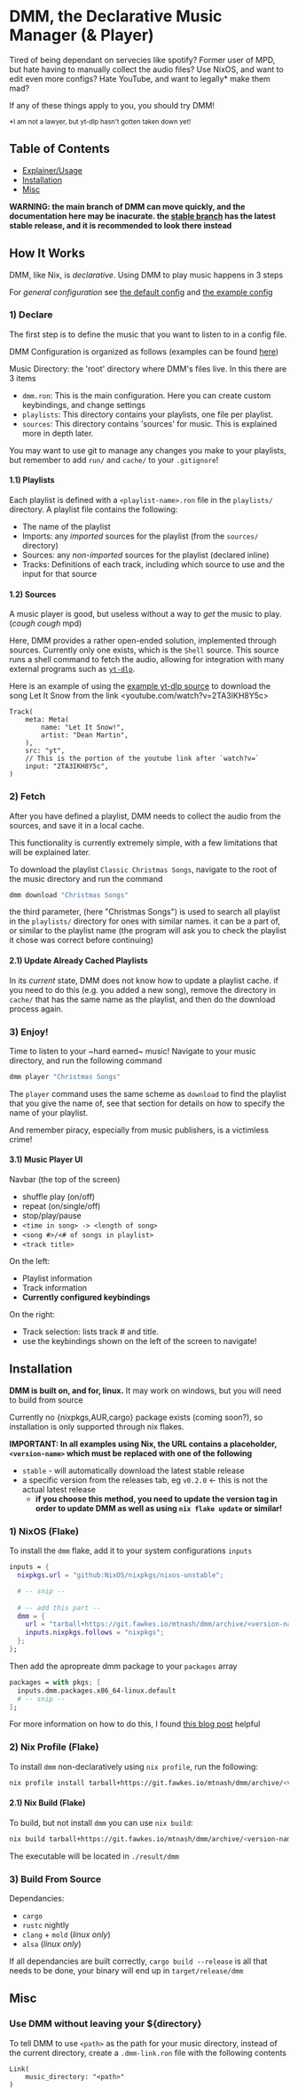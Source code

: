 # DMM, the Declarative Music Manager (& Player)

Tired of being dependant on servecies like spotify? Former user of MPD, but hate having to manually collect the audio files?
Use NixOS, and want to edit even more configs? Hate YouTube, and want to legally* make them mad?

If any of these things apply to you, you should try DMM!

<small>*I am not a lawyer, but yt-dlp hasn't gotten taken down yet!</small>

## Table of Contents

- [Explainer/Usage](#how-it-works)
- [Installation](#installation)
- [Misc](#misc)

**WARNING: the main branch of DMM can move quickly, and the documentation here may be inacurate.
the [stable branch](https://git.fawkes.io/mtnash/dmm/src/branch/stable) has the latest stable release,
and it is recommended to look there instead**

## How It Works

DMM, like Nix, is *declarative*. Using DMM to play music happens in 3 steps

For *general configuration* see [the default config](/assets/dmm.default.ron) and [the example config](/examples/dmm.ron)

### 1) Declare

The first step is to define the music that you want to listen to in a config file.

DMM Configuration is organized as follows (examples can be found [here](/examples/))

Music Directory: the 'root' directory where DMM's files live. In this there are 3 items
- `dmm.ron`: This is the main configuration. Here you can create custom keybindings, and change settings
- `playlists`: This directory contains your playlists, one file per playlist.
- `sources`: This directory contains 'sources' for music. This is explained more in depth later.

You may want to use git to manage any changes you make to your playlists, but remember to add `run/` and `cache/` to your `.gitignore`!

#### 1.1) Playlists

Each playlist is defined with a `<playlist-name>.ron` file in the `playlists/` directory.
A playlist file contains the following:

- The name of the playlist
- Imports: any *imported* sources for the playlist (from the `sources/` directory)
- Sources: any *non-imported* sources for the playlist (declared inline)
- Tracks: Definitions of each track, including which source to use and the input for that source

#### 1.2) Sources

A music player is good, but useless without a way to *get* the music to play. (*cough* *cough* mpd)

Here, DMM provides a rather open-ended solution, implemented through sources. Currently only one exists, which is the `Shell` source.
This source runs a shell command to fetch the audio, allowing for integration with many external programs such as [`yt-dlp`](https://github.com/yt-dlp/yt-dlp).

Here is an example of using the [example yt-dlp source](/examples/sources/yt-dlp.ron) to download
the song Let It Snow from the link <youtube.com/watch?v=2TA3IKH8Y5c>

```ron
Track(
    meta: Meta(
        name: "Let It Snow!",
        artist: "Dean Martin",
    ),
    src: "yt",
    // This is the portion of the youtube link after `watch?v=`
    input: "2TA3IKH8Y5c",
)
```

### 2) Fetch

After you have defined a playlist, DMM needs to collect the audio from the sources, and save it in a local cache.

This functionality is currently extremely simple, with a few limitations that will be explained later.

To download the playlist `Classic Christmas Songs`, navigate to the root of the music directory and run the command

```zsh
dmm download "Christmas Songs"
```

the third parameter, (here "Christmas Songs") is used to search all playlist in the `playlists/` directory for ones with similar names.
it can be a part of, or similar to the playlist name (the program will ask you to check the playlist it chose was correct before continuing)

#### 2.1) Update Already Cached Playlists

In its *current* state, DMM does not know how to update a playlist cache. if you need to do this (e.g. you added a new song),
remove the directory in `cache/` that has the same name as the playlist, and then do the download process again.

### 3) Enjoy!

Time to listen to your ~hard earned~ music! Navigate to your music directory, and run the following command

```zsh
dmm player "Christmas Songs"
```

The `player` command uses the same scheme as `download` to find the playlist that you give the name of, see that section for
details on how to specify the name of your playlist.

And remember piracy, especially from music publishers, is a victimless crime!

#### 3.1) Music Player UI

Navbar (the top of the screen)
- shuffle play (on/off)
- repeat (on/single/off)
- stop/play/pause
- `<time in song> -> <length of song>`
- `<song #>/<# of songs in playlist>`
- `<track title>`

On the left:
- Playlist information
- Track information
- **Currently configured keybindings**

On the right:
- Track selection: lists track # and title.
 - use the keybindings shown on the left of the screen to navigate!

## Installation

**DMM is built on, and for, linux.** It may work on windows, but you will need to build from source

Currently no {nixpkgs,AUR,cargo} package exists (coming soon?), so installation is only supported through nix flakes.

**IMPORTANT: In all examples using Nix, the URL contains a placeholder, `<version-name>` which must be replaced with one of the following**
- `stable` - will automatically download the latest stable release
- a specific version from the releases tab, eg `v0.2.0` <- this is not the actual latest release
  - **if you choose this method, you need to update the version tag in order to update DMM as well as using `nix flake update` or similar!**

### 1) NixOS (Flake)

To install the `dmm` flake, add it to your system configurations `inputs`

```nix
inputs = {
  nixpkgs.url = "github:NixOS/nixpkgs/nixos-unstable";

  # -- snip --
  
  # -- add this part --
  dmm = {
    url = "tarball+https://git.fawkes.io/mtnash/dmm/archive/<version-name>.tar.gz";
    inputs.nixpkgs.follows = "nixpkgs";
  };
};
```

Then add the apropreate dmm package to your `packages` array

```nix
packages = with pkgs; [
  inputs.dmm.packages.x86_64-linux.default
  # -- snip --
];
```

For more information on how to do this, I found [this blog post](https://www.falconprogrammer.co.uk/blog/2023/02/nixos-22-11-flakes/) helpful

### 2) Nix Profile (Flake)

To install `dmm` non-declaratively using `nix profile`, run the following:

```zsh
nix profile install tarball+https://git.fawkes.io/mtnash/dmm/archive/<version-name>.tar.gz
```

#### 2.1) Nix Build (Flake)

To build, but not install `dmm` you can use `nix build`:

```zsh
nix build tarball+https://git.fawkes.io/mtnash/dmm/archive/<version-name>.tar.gz
```

The executable will be located in `./result/dmm`

### 3) Build From Source

Dependancies:
- `cargo`
- `rustc` nightly
- `clang` + `mold` (*linux only*)
- `alsa` (*linux only*)

If all dependancies are built correctly, `cargo build --release` is all that needs to be done, your binary
will end up in `target/release/dmm`

## Misc

### Use DMM without leaving your ${directory}

To tell DMM to use `<path>` as the path for your music directory, instead of the current directory,
create a `.dmm-link.ron` file with the following contents

```ron
Link(
    music_directory: "<path>"
)
```

